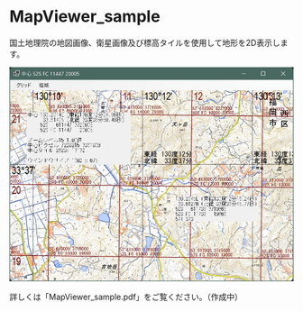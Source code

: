 # MapViewer_sample

国土地理院の地図画像、衛星画像及び標高タイルを使用して地形を2D表示します。

![image](image.jpg)

詳しくは「MapViewer_sample.pdf」をご覧ください。（作成中）
